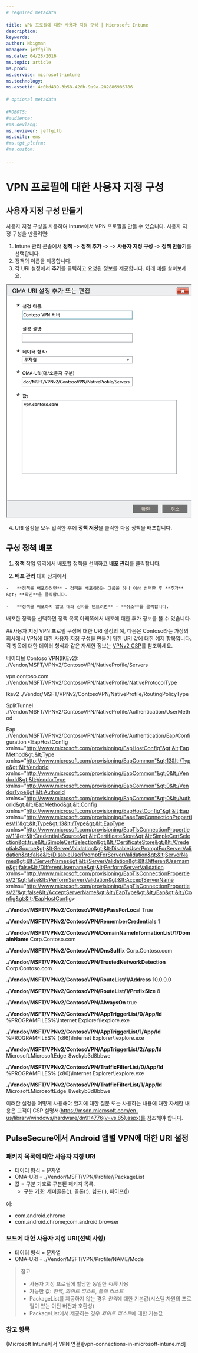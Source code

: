 ```yaml
---
# required metadata

title: VPN 프로필에 대한 사용자 지정 구성 | Microsoft Intune
description:
keywords:
author: Nbigman
manager: jeffgilb
ms.date: 04/28/2016
ms.topic: article
ms.prod:
ms.service: microsoft-intune
ms.technology:
ms.assetid: 4c0bd439-3b58-420b-9a9a-282886986786

# optional metadata

#ROBOTS:
#audience:
#ms.devlang:
ms.reviewer: jeffgilb
ms.suite: ems
#ms.tgt_pltfrm:
#ms.custom:

---
```


# VPN 프로필에 대한 사용자 지정 구성

## 사용자 지정 구성 만들기
사용자 지정 구성을 사용하여 Intune에서 VPN 프로필을 만들 수 있습니다. 사용자 지정 구성을 만들려면:

   1. Intune 관리 콘솔에서 **정책** -> **정책 추가** -> *<Expand platform>* -> **사용자 지정 구성** -> **정책 만들기**를 선택합니다.
   2. 정책의 이름을 제공합니다.
   3. 각 URI 설정에서 **추가**를 클릭하고 요청된 정보를 제공합니다. 아래 예를 살펴보세요.

   ![VPN 프로필 사용자 지정 구성 대화 상자](./media/Intune_Add_VPN_URI.png)

   4.  URI 설정을 모두 입력한 후에 **정책 저장**을 클릭한 다음 정책을 배포합니다.

## 구성 정책 배포

1.   **정책** 작업 영역에서 배포할 정책을 선택하고 **배포 관리**를 클릭합니다.

2.   **배포 관리** 대화 상자에서

    -   **정책을 배포하려면** - 정책을 배포하려는 그룹을 하나 이상 선택한 후 **추가** &gt; **확인**을 클릭합니다.

    -   **정책을 배포하지 않고 대화 상자를 닫으려면** - **취소**를 클릭합니다.

배포한 정책을 선택하면 정책 목록 아래쪽에서 배포에 대한 추가 정보를 볼 수 있습니다.

##사용자 지정 VPN 프로필 구성에 대한 URI 설정의 예, 다음은 Contoso라는 가상의 회사에서 VPN에 대한 사용자 지정 구성을 만들기 위한 URI 값에 대한 예제 항목입니다. 각 항목에 대한 데이터 형식과 같은 자세한 정보는 [VPNv2 CSP](https://msdn.microsoft.com/en-us/library/windows/hardware/dn914776.aspx)를 참조하세요.

네이티브 Contoso VPN(IKEv2): ./Vendor/MSFT/VPNv2/ContosoVPN/NativeProfile/Servers

vpn.contoso.com ./Vendor/MSFT/VPNv2/ContosoVPN/NativeProfile/NativeProtocolType

Ikev2 ./Vendor/MSFT/VPNv2/ContosoVPN/NativeProfile/RoutingPolicyType

SplitTunnel ./Vendor/MSFT/VPNv2/ContosoVPN/NativeProfile/Authentication/UserMethod

Eap ./Vendor/MSFT/VPNv2/ContosoVPN/NativeProfile/Authentication/Eap/Configuration &lt;EapHostConfig xmlns="http://www.microsoft.com/provisioning/EapHostConfig"&gt;&lt;EapMethod&gt;&lt;Type xmlns="http://www.microsoft.com/provisioning/EapCommon"&gt;13&lt;/Type&gt;&lt;VendorId xmlns="http://www.microsoft.com/provisioning/EapCommon"&gt;0&lt;/VendorId&gt;&lt;VendorType xmlns="http://www.microsoft.com/provisioning/EapCommon"&gt;0&lt;/VendorType&gt;&lt;AuthorId xmlns="http://www.microsoft.com/provisioning/EapCommon"&gt;0&lt;/AuthorId&gt;&lt;/EapMethod&gt;&lt;Config xmlns="http://www.microsoft.com/provisioning/EapHostConfig"&gt;&lt;Eap xmlns="http://www.microsoft.com/provisioning/BaseEapConnectionPropertiesV1"&gt;&lt;Type&gt;13&lt;/Type&gt;&lt;EapType xmlns="http://www.microsoft.com/provisioning/EapTlsConnectionPropertiesV1"&gt;&lt;CredentialsSource&gt;&lt;CertificateStore&gt;&lt;SimpleCertSelection&gt;true&lt;/SimpleCertSelection&gt;&lt;/CertificateStore&gt;&lt;/CredentialsSource&gt;&lt;ServerValidation&gt;&lt;DisableUserPromptForServerValidation&gt;false&lt;/DisableUserPromptForServerValidation&gt;&lt;ServerNames&gt;&lt;/ServerNames&gt;&lt;/ServerValidation&gt;&lt;DifferentUsername&gt;false&lt;/DifferentUsername&gt;&lt;PerformServerValidation xmlns="http://www.microsoft.com/provisioning/EapTlsConnectionPropertiesV2"&gt;false&lt;/PerformServerValidation&gt;&lt;AcceptServerName xmlns="http://www.microsoft.com/provisioning/EapTlsConnectionPropertiesV2"&gt;false&lt;/AcceptServerName&gt;&lt;/EapType&gt;&lt;/Eap&gt;&lt;/Config&gt;&lt;/EapHostConfig&gt;

**./Vendor/MSFT/VPNv2/ContosoVPN/ByPassForLocal** True

**./Vendor/MSFT/VPNv2/ContosoVPN/RememberCredentials** 1

**./Vendor/MSFT/VPNv2/ContosoVPN/DomainNameInformationList/1/DomainName** Corp.Contoso.com

**./Vendor/MSFT/VPNv2/ContosoVPN/DnsSuffix** Corp.Contoso.com

**./Vendor/MSFT/VPNv2/ContosoVPN/TrustedNetworkDetection** Corp.Contoso.com

**./Vendor/MSFT/VPNv2/ContosoVPN/RouteList/1/Address** 10.0.0.0

**./Vendor/MSFT/VPNv2/ContosoVPN/RouteList/1/PrefixSize** 8

**./Vendor/MSFT/VPNv2/ContosoVPN/AlwaysOn** true

**./Vendor/MSFT/VPNv2/ContosoVPN/AppTriggerList/0/App/Id** %PROGRAMFILES%\Internet Explorer\iexplore.exe

**./Vendor/MSFT/VPNv2/ContosoVPN/AppTriggerList/1/App/Id** %PROGRAMFILES% (x86)\Internet Explorer\iexplore.exe

**./Vendor/MSFT/VPNv2/ContosoVPN/AppTriggerList/2/App/Id** Microsoft.MicrosoftEdge_8wekyb3d8bbwe

**./Vendor/MSFT/VPNv2/ContosoVPN/TrafficFilterList/0/App/Id** %PROGRAMFILES% (x86)\Internet Explorer\iexplore.exe

**./Vendor/MSFT/VPNv2/ContosoVPN/TrafficFilterList/1/App/Id** Microsoft.MicrosoftEdge_8wekyb3d8bbwe

이러한 설정을 어떻게 사용해야 할지에 대한 질문 또는 사용하는 내용에 대한 자세한 내용은 고객이 CSP 설명서(https://msdn.microsoft.com/en-us/library/windows/hardware/dn914776(v=vs.85).aspx)를 참조해야 합니다.

## PulseSecure에서 Android 앱별 VPN에 대한 URI 설정
### 패키지 목록에 대한 사용자 지정 URI 
-  데이터 형식 = 문자열
-  OMA-URI = ./Vendor/MSFT/VPN/Profile/<Name>/PackageList 
-  값 = 구분 기호로 구분된 패키지 목록.
   - 구분 기호: 세미콜론(;), 콜론(:), 쉼표(,), 파이프(|)

예: 
- com.android.chrome
- com.android.chrome;com.android.browser

### 모드에 대한 사용자 지정 URI(선택 사항)
- 데이터 형식 = 문자열
- OMA-URI = ./Vendor/MSFT/VPN/Profile/NAME/Mode 

> 참고
> - 사용자 지정 프로필에 할당한 동일한 *이름* 사용
> - 가능한 값: *전역*, *화이트 리스트*, *블랙 리스트*
> - PackageList를 제공하지 않는 경우 *전역*에 대한 기본값(시스템 차원의 프로필이 있는 이전 버전과 호환성)
> - PackageList에서 제공하는 경우 *화이트 리스트*에 대한 기본값


### 참고 항목
(Microsoft Intune에서 VPN 연결)[vpn-connections-in-microsoft-intune.md]


<!--HONumber=May16_HO2-->



